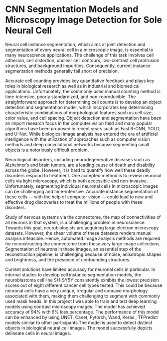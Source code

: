 # CNN Segmentation Models and Microscopy Image Detection for Sole Neural Cell  
       
            
Neural cell instance segmentation, which aims at joint detection and segmentation of every neural cell in a microscopic image, is essential to many neuroscience applications. The challenge of this task involves cell adhesion, cell distortion, unclear cell contours, low-contrast cell protrusion structures, and background impurities. Consequently, current instance segmentation methods generally fall short of precision.
    
Accurate cell counting provides key quantitative feedback and plays key roles in biological research as well as in industrial and biomedical applications. Unfortunately, the commonly used manual counting method is time-intensive, poorly standardized, and non-reproducible. The straightforward approach for determining cell counts is to develop an object detection and segmentation model, which incorporates key determining characteristic combinations of morphological features such as cell size, color value, and cell spacing. Object detection and segmentation have been an import research focus in the computer vision field and many popular algorithms have been proposed in recent years such as Fast R-CNN, YOLO, and U-Net. While biological image analysis has entered the era of artificial intelligence with the utilization of approaches such as computer vision methods and deep convolutional networks because segmenting small objects is a notoriously difficult problem.
  
Neurological disorders, including neurodegenerative diseases such as Alzheimer’s and brain tumors, are a leading cause of death and disability across the globe. However, it is hard to quantify how well these deadly disorders respond to treatment. One accepted method is to review neuronal cells via light microscopy, which is both accessible and non-invasive. Unfortunately, segmenting individual neuronal cells in microscopic images can be challenging and time-intensive. Accurate instance segmentation of these cells — with the help of computer vision — could lead to new and effective drug discoveries to treat the millions of people with these disorders.

Study of nervous systems via the connectome, the map of connectivities of all neurons in that system, is a challenging problem in neuroscience. Towards this goal, neurobiologists are acquiring large electron microscopy datasets. However, the shear volume of these datasets renders manual analysis infeasible. Hence, automated image analysis methods are required for reconstructing the connectome from these very large image collections. Segmentation of neurons in these images, an essential step of the reconstruction pipeline, is challenging because of noise, anisotropic shapes and brightness, and the presence of confounding structures.

Current solutions have limited accuracy for neuronal cells in particular. In internal studies to develop cell instance segmentation models, the neuroblastoma cell line SH-SY5Y consistently exhibits the lowest precision scores out of eight different cancer cell types tested. This could be because neuronal cells have a very unique, irregular and concave morphology associated with them, making them challenging to segment with commonly used mask heads. In this project I was able to train and test deep learning models using contrast microscopy images. The model has achieved accuracy of 94% with 6% loss percentage. The performance of this model can be enhanced by using UNET, Canet, Pytorch, Wand, Keras , TFPredict models similar to other participants.The model is used to detect distinct objects in biological neural cell images. The model successfully depicts delineate cells in neural images.
